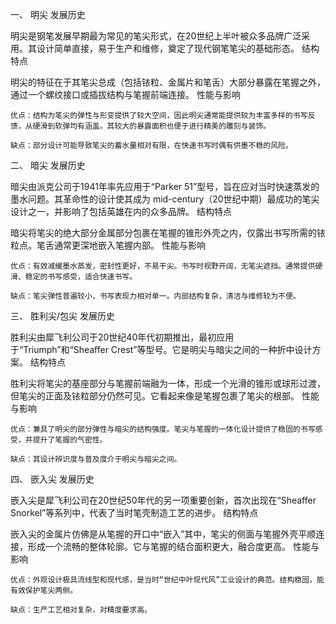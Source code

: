 一、 明尖
发展历史

明尖是钢笔发展早期最为常见的笔尖形式，在20世纪上半叶被众多品牌广泛采用。其设计简单直接，易于生产和维修，奠定了现代钢笔笔尖的基础形态。
结构特点

明尖的特征在于其笔尖总成（包括铱粒、金属片和笔舌）大部分暴露在笔握之外，通过一个螺纹接口或插拔结构与笔握前端连接。
性能与影响

    优点：结构为笔尖的弹性与形变提供了较大空间，因此明尖通常能提供较为丰富多样的书写反馈，从硬滑到软弹均有涵盖。其较大的暴露面积也便于进行精美的雕刻与装饰。

    缺点：部分设计可能导致笔尖的蓄水量相对有限，在快速书写时偶有供墨不稳的风险。

二、 暗尖
发展历史

暗尖由派克公司于1941年率先应用于“Parker 51”型号，旨在应对当时快速蒸发的墨水问题。其革命性的设计使其成为 mid-century（20世纪中期）最成功的笔尖设计之一，并影响了包括英雄在内的众多品牌。
结构特点

暗尖将笔尖的绝大部分金属部分包裹在笔握的锥形外壳之内，仅露出书写所需的铱粒点。笔舌通常更深地嵌入笔握内部。
性能与影响

    优点：有效减缓墨水蒸发，密封性更好，不易干尖。书写时视野开阔，无笔尖遮挡。通常提供硬滑、稳定的书写感受，适合快速书写。

    缺点：笔尖弹性普遍较小，书写表现力相对单一。内部结构复杂，清洁与维修较为不便。

三、 胜利尖/包尖
发展历史

胜利尖由犀飞利公司于20世纪40年代初期推出，最初应用于“Triumph”和“Sheaffer Crest”等型号。它是明尖与暗尖之间的一种折中设计方案。
结构特点

胜利尖将笔尖的基座部分与笔握前端融为一体，形成一个光滑的锥形或球形过渡，但笔尖的正面及铱粒部分仍然可见。它看起来像是笔握包裹了笔尖的根部。
性能与影响

    优点：兼具了明尖的部分弹性与暗尖的结构强度。笔尖与笔握的一体化设计提供了稳固的书写感受，并提升了笔握的气密性。

    缺点：其设计辨识度与普及度介于明尖与暗尖之间。

四、 嵌入尖
发展历史

嵌入尖是犀飞利公司在20世纪50年代的另一项重要创新，首次出现在“Sheaffer Snorkel”等系列中，代表了当时笔壳制造工艺的进步。
结构特点

嵌入尖的金属片仿佛是从笔握的开口中“嵌入”其中，笔尖的侧面与笔握外壳平顺连接，形成一个流畅的整体轮廓。它与笔握的结合面积更大，融合度更高。
性能与影响

    优点：外观设计极具流线型和现代感，是当时“世纪中叶现代风”工业设计的典范。结构稳固，能有效保护笔尖两侧。

    缺点：生产工艺相对复杂，对精度要求高。
